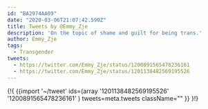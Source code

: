 ```yaml
---
id: "BA2974AA09"
date: "2020-03-06T21:07:42.590Z"
title: Tweets by @Emmy_Zje
description: 'On the topic of shame and guilt for being trans.'
author: Emmy_Zje
tags:
  - Transgender
tweets:
  - https://twitter.com/Emmy_Zje/status/1200891565478236161
  - https://twitter.com/Emmy_Zje/status/1201138482569195526
---
```

{!{
  {{import '~/tweet' ids=(array
    '1201138482569195526'
    '1200891565478236161'
  ) tweets=meta.tweets className="" }}
}!}

